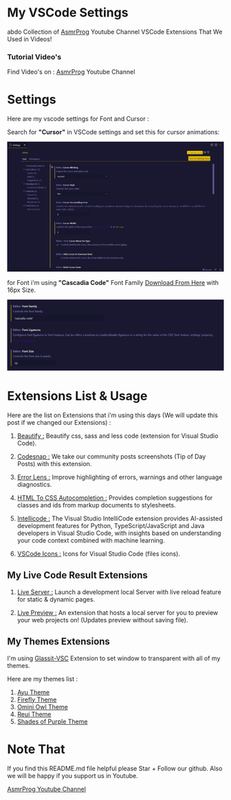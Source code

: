 # My VSCode Settings
abdo
Collection of <a href="https://youtube.com/#AsmrProg" target="_blank">AsmrProg</a> Youtube Channel VSCode Extensions That We Used in Videos!

### Tutorial Video's

Find Video's on : <a href="https://youtube.com/@AsmrProg" target="_blank">AsmrProg</a> Youtube Channel

# Settings

Here are my vscode settings for Font and Cursor :  
  
Search for **"Cursor"** in VSCode settings and set this for cursor animations:

![screenshot-1](screenshot-1.jpg)

for Font i'm using **"Cascadia Code"** Font Family <a href="https://github.com/microsoft/cascadia-code" target="_blank">Download From Here</a> with 16px Size.

![screenshot-1](screenshot-2.jpg)

# Extensions List & Usage

Here are the list on Extensions that i'm using this days (We will update this post if we changed our Extensions) :

1. <a href="https://github.com/mike7515/code-beautifier" target="_blank">Beautify :</a> Beautify css, sass and less code (extension for Visual Studio Code).

2. <a href="https://github.com/kufii/CodeSnap" target="_blank">Codesnap :</a> We take our community posts screenshots (Tip of Day Posts) with this extension.

3. <a href="https://github.com/usernamehw/vscode-error-lens" target="_blank">Error Lens :</a> Improve highlighting of errors, warnings and other language diagnostics.

4. <a href="https://github.com/solnurkarim/HTML-to-CSS-autocompletion" target="_blank">HTML To CSS Autocompletion :</a> Provides completion suggestions for classes and ids from markup documents to stylesheets.

5. <a href="https://github.com/MicrosoftDocs/intellicode" target="_blank">Intellicode :</a> The Visual Studio IntelliCode extension provides AI-assisted development features for Python, TypeScript/JavaScript and Java developers in Visual Studio Code, with insights based on understanding your code context combined with machine learning.

6. <a href="https://github.com/vscode-icons/vscode-icons" target="_blank">VSCode Icons :</a> Icons for Visual Studio Code (files icons).

## My Live Code Result Extensions

1. <a href="https://github.com/ritwickdey/vscode-live-server" target="_blank">Live Server :</a> Launch a development local Server with live reload feature for static & dynamic pages.

2. <a href="https://github.com/microsoft/vscode-livepreview" target="_blank">Live Preview :</a> An extension that hosts a local server for you to preview your web projects on! (Updates preview without saving file).

## My Themes Extensions

I'm using <a href="https://github.com/hikarin522/GlassIt-VSC" target="_blank">Glassit-VSC</a> Extension to set window to transparent with all of my themes.

Here are my themes list :

1. <a href="https://github.com/ayu-theme/vscode-ayu" target="_blank">Ayu Theme</a>
2. <a href="https://github.com/ankitmlive/firefly-theme" target="_blank">Firefly Theme</a>
3. <a href="https://github.com/guilhermerodz/omni-owl" target="_blank">Omini Owl Theme</a>
4. <a href="https://github.com/barrsan/reui-vscode-theme" target="_blank">Reui Theme</a>
5. <a href="https://github.com/ahmadawais/shades-of-purple-vscode" target="_blank">Shades of Purple Theme</a>

# Note That

If you find this README.md file helpful please Star + Follow our github. Also we will be happy if you support us in Youtube.

<a href="https://Youtube.com/@AsmrProg" target="_blank">AsmrProg Youtube Channel</a>
